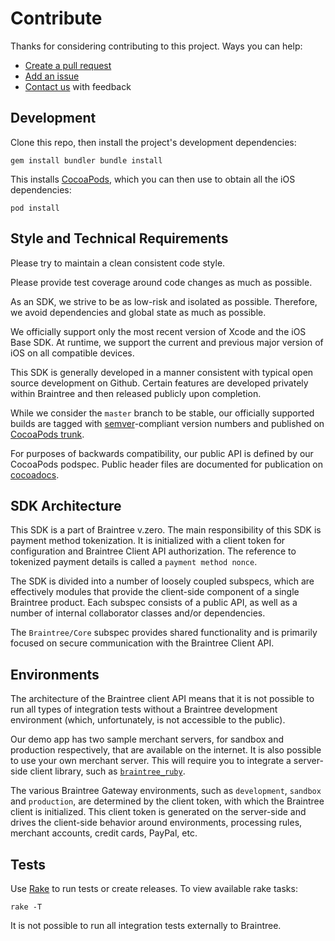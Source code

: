 # Contribute

Thanks for considering contributing to this project. Ways you can
help:

* [Create a pull request](https://help.github.com/articles/creating-a-pull-request) 
* [Add an issue](https://github.com/braintree/braintree_ios/issues)
* [Contact us](README.md#feedback) with feedback

## Development

Clone this repo, then install the project's development dependencies:

``` 
gem install bundler bundle install 
```

This installs [CocoaPods](http://cocoapods.org/), which you can
then use to obtain all the iOS dependencies:

``` 
pod install 
```

## Style and Technical Requirements

Please try to maintain a clean consistent code style.

Please provide test coverage around code changes as much as possible.

As an SDK, we strive to be as low-risk and isolated as possible.
Therefore, we avoid dependencies and global state as much as possible.

We officially support only the most recent version of Xcode and the
iOS Base SDK. At runtime, we support the current and previous major
version of iOS on all compatible devices.

This SDK is generally developed in a manner consistent with typical
open source development on Github. Certain features are developed
privately within Braintree and then released publicly upon completion.

While we consider the `master` branch to be stable, our officially
supported builds are tagged with [semver](https://semver.org)-compliant
version numbers and published on [CocoaPods
trunk](https://cocoapods.org/?q=braintree).

For purposes of backwards compatibility, our public API is defined
by our CocoaPods podspec. Public header files are documented for
publication on [cocoadocs](http://cocoadocs.org/docsets/Braintree).

## SDK Architecture

This SDK is a part of Braintree v.zero. The main responsibility of
this SDK is payment method tokenization. It is initialized with a
client token for configuration and Braintree Client API authorization.
The reference to tokenized payment details is called a `payment
method nonce`.

The SDK is divided into a number of loosely coupled subspecs, which
are effectively modules that provide the client-side component of
a single Braintree product. Each subspec consists of a public API,
as well as a number of internal collaborator classes and/or
dependencies.

The `Braintree/Core` subspec provides shared functionality and is
primarily focused on secure communication with the Braintree Client
API.

## Environments

The architecture of the Braintree client API means that it is not
possible to run all types of integration tests without a Braintree
development environment (which, unfortunately, is not accessible
to the public).

Our demo app has two sample merchant servers, for sandbox and
production respectively, that are available on the internet. It is
also possible to use your own merchant server. This will require
you to integrate a  server-side client library, such as
 [`braintree_ruby`](https://github.com/braintree/braintree_ruby).

The various Braintree Gateway environments, such as `development`,
`sandbox` and `production`, are determined by the client token,
with which the Braintree client is initialized. This client token
is generated on the server-side and drives the client-side behavior
around environments, processing rules, merchant accounts, credit
cards, PayPal, etc.

## Tests

Use [Rake](http://rake.rubyforge.org/) to run tests or create
releases. To view available rake tasks:

``` rake -T ```

It is not possible to run all integration tests externally to
Braintree.

